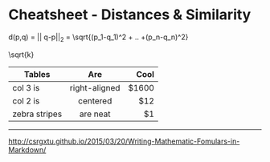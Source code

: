 # Cheatsheet - Distances & Similarity

  d(p,q) = || q-p||<sub>2</sub> = \sqrt{(p_1-q_1)^2 + .. +(p_n-q_n)^2}
  
  \sqrt{k}

| Tables        | Are           | Cool  |
| ------------- |:-------------:| -----:|
| col 3 is      | right-aligned | $1600 |
| col 2 is      | centered      |   $12 |
| zebra stripes | are neat      |    $1 |



---
http://csrgxtu.github.io/2015/03/20/Writing-Mathematic-Fomulars-in-Markdown/

